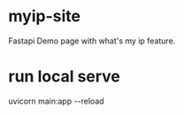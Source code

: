 # myip-site
Fastapi Demo page with what's my ip feature.

# run local serve
uvicorn main:app --reload
